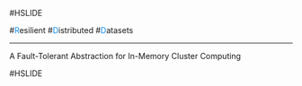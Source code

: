 #HSLIDE

#<span style="color:#0b8ff2;text-align:left">R</span>esilient 
#<span style="color:#0b8ff2;text-align:left">D</span>istributed
#<span style="color:#0b8ff2;text-align:left">D</span>atasets
<hr>
A Fault-Tolerant Abstraction for In-Memory Cluster Computing

#HSLIDE

